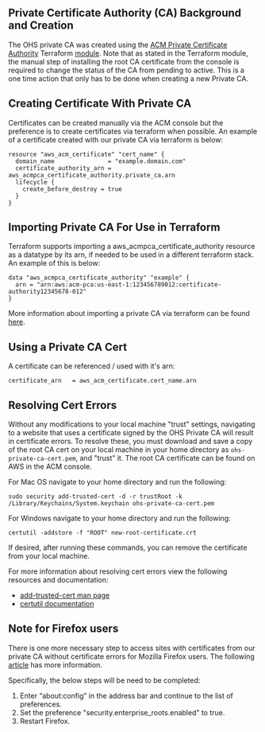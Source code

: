 ## Private Certificate Authority (CA) Background and Creation

The OHS private CA was created using the [ACM Private Certificate Authority](https://docs.aws.amazon.com/acm-pca/latest/userguide/PcaWelcome.html) Terraform [module](https://registry.terraform.io/providers/hashicorp/aws/latest/docs/resources/acmpca_certificate_authority). Note that as stated in the Terraform module, the manual step of installing the root CA certificate from the console is required to change the status of the CA from pending to active. This is a one time action that only has to be done when creating a new Private CA.

## Creating Certificate With Private CA

Certificates can be created manually via the ACM console but the preference is to create certificates via terraform when possible. An example of a certificate created with our private CA via terraform is below:

```
resource "aws_acm_certificate" "cert_name" {
  domain_name               = "example.domain.com"
  certificate_authority_arn = aws_acmpca_certificate_authority.private_ca.arn
  lifecycle {
    create_before_destroy = true
  }
}
```

## Importing Private CA For Use in Terraform

Terraform supports importing a aws_acmpca_certificate_authority resource as a datatype by its arn, if needed to be used in a different terraform stack. An example of this is below:

```
data "aws_acmpca_certificate_authority" "example" {
  arn = "arn:aws:acm-pca:us-east-1:123456789012:certificate-authority12345678-012"
}
```

More information about importing a private CA via terraform can be found [here](https://registry.terraform.io/providers/hashicorp/aws/latest/docs/data-sources/acmpca_certificate_authority).

## Using a Private CA Cert

A certificate can be referenced / used with it's arn:

```
certificate_arn   = aws_acm_certificate.cert_name.arn
```

## Resolving Cert Errors

Without any modifications to your local machine "trust" settings, navigating to a website that uses a certificate signed by the OHS Private CA will result in certificate errors. To resolve these, you must download and save a copy of the root CA cert on your local machine in your home directory as  `ohs-private-ca-cert.pem`, and "trust" it. The root CA certificate can be found on AWS in the ACM console.

For Mac OS navigate to your home directory and run the following:

```
sudo security add-trusted-cert -d -r trustRoot -k /Library/Keychains/System.keychain ohs-private-ca-cert.pem
```

For Windows navigate to your home directory and run the following:

```
certutil -addstore -f "ROOT" new-root-certificate.crt
```

If desired, after running these commands, you can remove the certificate from your local machine.

For more information about resolving cert errors view the following resources and documentation:

- [add-trusted-cert man page](https://www.unix.com/man-page/mojave/1/security)
- [certutil documentation](https://docs.microsoft.com/en-us/windows-server/administration/windows-commands/certutil)

## Note for Firefox users

There is one more necessary step to access sites with certificates from our private CA without certificate errors for Mozilla Firefox users. The following [article](https://support.mozilla.org/en-US/kb/setting-certificate-authorities-firefox) has more information. 

Specifically, the below steps will be need to be completed:

1) Enter “about:config” in the address bar and continue to the list of preferences. 
2) Set the preference "security.enterprise_roots.enabled" to true. 
3) Restart Firefox.